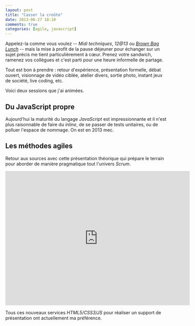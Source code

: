 ```yaml
---
layout: post
title: "Casser la croûte"
date: 2013-06-27 18:10
comments: true
categories: [agile, javascript]
---
```

Appelez-la comme vous voulez --&nbsp;_Midi techniques_, _12@13_ ou _[Brown Bag Lunch](http://www.brownbaglunch.fr/)_&nbsp;--
mais la mise à profit de la pause déjeuner pour échanger sur un sujet précis me tient particulièrement à cœur.
Prenez votre sandwich, ramenez vos collègues et c'est parti pour une heure informelle de partage.
<!--more-->

Tout est bon à prendre&nbsp;: retour d'expérience, présentation formelle, débat ouvert, visionnage de vidéo ciblée,
atelier divers, sortie photo, instant jeux de société, live coding, etc.

Voici deux sessions que j'ai animées.

## Du JavaScript propre

Aujourd'hui la maturité du langage _JavaScript_ est impressionnante et il n'est plus raisonnable de faire du _inline_,
de se passer de tests unitaires, ou de polluer l'espace de nommage. On est en 2013 mec.

<script async class="speakerdeck-embed" data-id="0ccc2980c16b013094e942d55316ac74" data-ratio="1.33333333333333" src="//speakerdeck.com/assets/embed.js"></script>

## Les méthodes agiles

Retour aux sources avec cette présentation théorique qui prépare le terrain pour aborder de manière pragmatique tout l'univers _Scrum_.

<iframe src="http://slid.es/zenigata/les-methodes-agiles/embed" width="576" height="420" scrolling="no" frameborder="0" webkitallowfullscreen mozallowfullscreen allowfullscreen></iframe>

Tous ces nouveaux services _HTML5/CSS3/JS_ pour réaliser un support de présentation ont actuellement ma préférence.
